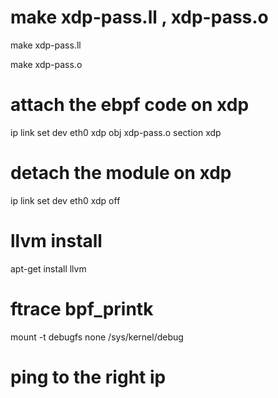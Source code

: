 # make xdp-pass.ll , xdp-pass.o 

make xdp-pass.ll

make xdp-pass.o

# attach the ebpf code on xdp

ip link set dev eth0 xdp obj xdp-pass.o section xdp

# detach the module on xdp

ip link set dev eth0 xdp off

# llvm install 
apt-get install llvm

# ftrace bpf_printk
mount -t debugfs none /sys/kernel/debug

# ping to the right ip